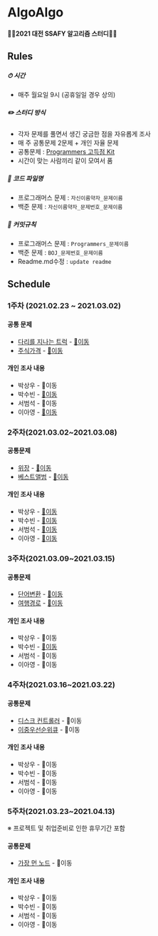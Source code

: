 # AlgoAlgo

#### 👩‍💻2021 대전 SSAFY 알고리즘 스터디👨‍💻

## Rules

##### ⏱ 시간

- 매주 월요일 9시 (공휴일일 경우 상의)

##### ✏️ 스터디 방식

- 각자 문제를 풀면서 생긴 궁금한 점을 자유롭게 조사
- 매 주 공통문제 2문제 + 개인 자율 문제
- 공통문제 : [Programmers 고득점 Kit](https://programmers.co.kr/learn/challenges)
- 시간이 맞는 사람끼리 같이 모여서 품

##### 📝 코드 파일명

- 프로그래머스 문제 : `자신이름약자_문제이름`
- 백준 문제 : `자신이름약자_문제번호_문제이름`

##### 📜 커밋규칙

- 프로그래머스 문제 : `Programmers_문제이름`
- 백준 문제 : `BOJ_문제번호_문제이름`
- Readme.md수정 : `update readme` 

## Schedule

### 1주차 (2021.02.23 ~ 2021.03.02)

#### 공통 문제

- [다리를 지나는 트럭](https://programmers.co.kr/learn/courses/30/lessons/42583) - [📁이동](https://github.com/LeeA0/AlgoAlgo/tree/main/Programmers/Stack&Queue/다리를지나는트럭)
- [주식가격](https://programmers.co.kr/learn/courses/30/lessons/42584) - [📁이동](https://github.com/LeeA0/AlgoAlgo/tree/main/Programmers/Stack&Queue/주식가격)

#### 개인 조사 내용

- 박상우 - 📖이동
- 박수빈 - [📖이동](https://github.com/LeeA0/AlgoAlgo/blob/main/Note/devtitch/DoubleStackQueue.md)
- 서범석 - 📖이동
- 이아영 - [📖이동](https://github.com/LeeA0/AlgoAlgo/blob/main/Note/LeeA0/1주차/note.md)

### 2주차(2021.03.02~2021.03.08)

#### 공통문제

- [위장](https://programmers.co.kr/learn/courses/30/lessons/42578) - [📁이동](https://github.com/LeeA0/AlgoAlgo/tree/main/Programmers/Hash/위장)
- [베스트앨범](https://programmers.co.kr/learn/courses/30/lessons/42579) - [📁이동](https://github.com/LeeA0/AlgoAlgo/tree/main/Programmers/Hash/베스트앨범)

#### 개인 조사 내용

- 박상우 - [📖이동](https://github.com/LeeA0/AlgoAlgo/blob/main/Note/upswp/HashMap%20공식문서로%20알아보기.md)
- 박수빈 - [📖이동](https://github.com/LeeA0/AlgoAlgo/blob/main/Note/devtitch/BinaryTreeTraversals.md)
- 서범석 - [📖이동](https://github.com/LeeA0/AlgoAlgo/blob/main/Note/callipenguin/2주차_note.md)
- 이아영 - [📖이동](https://github.com/LeeA0/AlgoAlgo/blob/main/Note/LeeA0/2주차/note.md)

### 3주차(2021.03.09~2021.03.15)

#### 공통문제

- [단어변환](https://programmers.co.kr/learn/courses/30/lessons/43163) - [📁이동](https://github.com/LeeA0/AlgoAlgo/tree/main/Programmers/DFS&BFS/단어변환)
- [여행경로](https://programmers.co.kr/learn/courses/30/lessons/43164) - [📁이동](https://github.com/LeeA0/AlgoAlgo/tree/main/Programmers/DFS&BFS/여행경로)

#### 개인 조사 내용

- 박상우 - 📖이동
- 박수빈 - [📖이동](https://github.com/LeeA0/AlgoAlgo/blob/main/Note/devtitch/AnagramTest.md)
- 서범석 - 📖이동
- 이아영 - 📖이동

### 4주차(2021.03.16~2021.03.22)

#### 공통문제

- [디스크 컨트롤러](https://programmers.co.kr/learn/courses/30/lessons/42627) - 📁이동
- [이중우선순위큐](https://programmers.co.kr/learn/courses/30/lessons/42628) - 📁이동

#### 개인 조사 내용

- 박상우 - 📖이동
- 박수빈 - 📖이동
- 서범석 - 📖이동
- 이아영 - 📖이동

### 5주차(2021.03.23~2021.04.13)

※ 프로젝트 및 취업준비로 인한 휴무기간 포함

#### 공통문제

- [가장 먼 노드](https://programmers.co.kr/learn/courses/30/lessons/49189) - 📁이동

#### 개인 조사 내용

- 박상우 - 📖이동
- 박수빈 - 📖이동
- 서범석 - 📖이동
- 이아영 - 📖이동